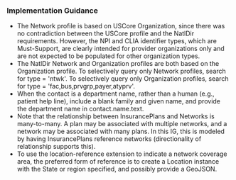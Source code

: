 <h3>Implementation Guidance</h3>
<ul>
<li>The Network profile is based on USCore Organization, since there was no contradiction between the USCore profile and the NatlDir requirements.  However, the NPI and CLIA identifier types, which are Must-Support, are clearly intended for provider organizations only and are not expected to be populated for other organization types.</li>
<li>The NatlDir Network and Organization profiles are both based on the Organization profile.   To selectively query only Network profiles, search for type = 'ntwk'. To selectively query only Organization profiles, search 
for type = 'fac,bus,prvgrp,payer,atyprv'. </li>
<li>When the contact is a department name, rather than a human (e.g., patient help line), include a blank family and given name, and provide the department name in contact.name.text.
</li>
<li>Note that the relationship between InsurancePlans and Networks is many-to-many. A plan may be associated with multiple networks, and a network may be associated with many plans.
In this IG, this is modeled by having InsurancePlans reference networks (directionality of relationship supports this).
</li>
<li>To use the location-reference extension to indicate a network coverage area, the preferred form of reference is to create a Location instance with the State or region specified, and possibly provide a GeoJSON.</li>
</ul>